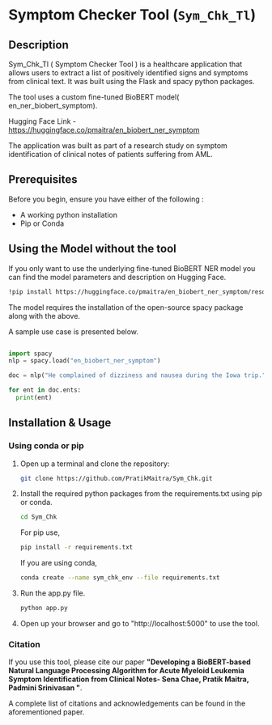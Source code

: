 # Symptom Checker Tool (`Sym_Chk_Tl`)

## Description

Sym_Chk_Tl ( Symptom Checker Tool ) is a healthcare application that allows users to extract a list of positively identified signs and symptoms from clinical text. It was built using the Flask and spacy python packages. 

The tool uses a custom fine-tuned BioBERT model( en_ner_biobert_symptom).

Hugging Face Link -https://huggingface.co/pmaitra/en_biobert_ner_symptom  

The application was built as part of a research study on symptom identification of clinical notes of patients suffering from AML.


## Prerequisites
Before you begin, ensure you have either of the following :

- A working python installation
- Pip or Conda

## Using the Model without the tool

If you only want to use the underlying fine-tuned BioBERT NER model you can find the model parameters and description on Hugging Face.
```bash
!pip install https://huggingface.co/pmaitra/en_biobert_ner_symptom/resolve/main/en_biobert_ner_symptom-any-py3-none-any.whl
```
The model requires the installation of the open-source spacy package along with the above.

A sample use case is presented below.
```python

import spacy
nlp = spacy.load("en_biobert_ner_symptom")

doc = nlp("He complained of dizziness and nausea during the Iowa trip.")

for ent in doc.ents:
  print(ent)
```

## Installation & Usage

### Using conda or pip

1. Open up a terminal and clone the repository:
   
   ```bash
   git clone https://github.com/PratikMaitra/Sym_Chk.git
   ```
   
2. Install the required python packages from the requirements.txt using pip or conda.
   
   ```bash
   cd Sym_Chk
   ```
   For pip use,
   ```bash
   pip install -r requirements.txt
   ```
   If you are using conda,
   
   ```bash
   conda create --name sym_chk_env --file requirements.txt
   ```
   
4. Run the app.py file.

   ```bash
   python app.py
   ```
5. Open up your browser and go to "http://localhost:5000" to use the tool.


### Citation

If you use this tool, please cite our paper **"Developing a BioBERT-based Natural Language Processing Algorithm for Acute Myeloid Leukemia Symptom Identification from Clinical Notes- Sena Chae, Pratik Maitra, Padmini Srinivasan "**. 

A complete list of citations and acknowledgements can be found in the aforementioned paper.

